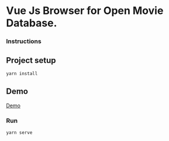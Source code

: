 # Vue Js Browser for Open Movie Database.

### Instructions

## Project setup
```
yarn install
```

## Demo
[Demo](https://open-movie-browser.vercel.app)

### Run
```
yarn serve
```
